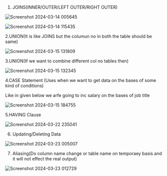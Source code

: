 1. JOINS(INNER/OUTER/LEFT OUTER/RIGHT OUTER)

![Screenshot 2024-03-14 005645](https://github.com/Nikita-15-ab/Data_Analytics/assets/126350305/8fd2e6fe-4cea-4f7f-b59e-e1c3d5cdad31)

![Screenshot 2024-03-14 115435](https://github.com/Nikita-15-ab/Data_Analytics/assets/126350305/f0087f9c-e5ca-4255-b65c-52ed436e6932)

2.UNION(It is like JOINS but the columun no in both the table should be same)

![Screenshot 2024-03-15 131809](https://github.com/Nikita-15-ab/Data_Analytics/assets/126350305/37bfa390-d741-4092-bf49-1ce38f1abcfe)

3.UNION(If we want to combine different col no tables then)

![Screenshot 2024-03-15 132345](https://github.com/Nikita-15-ab/Data_Analytics/assets/126350305/a72d8c44-7af6-4fef-ab6b-79d2a32356ed)

4.CASE Statement (Uses when we want to get data on the bases of some kind of conditions)

Like in given below we arfe going to inc salary on the bases of job title

![Screenshot 2024-03-15 184755](https://github.com/Nikita-15-ab/Data_Analytics/assets/126350305/9f9bc221-da3a-4d8a-a0dd-25e126d80eac)

5.HAVING Clause

![Screenshot 2024-03-22 235041](https://github.com/Nikita-15-ab/Data_Analytics/assets/126350305/1b1e05f9-a51f-44c3-8579-a9a0a1027fcf)

6. Updating/Deleting Data

![Screenshot 2024-03-23 005007](https://github.com/Nikita-15-ab/Data_Analytics/assets/126350305/95682c3f-28de-44b9-a2d5-94b64a6da014)

7. Aliasing(Do column name change or table name on temporaey basis and it will not effect the real output)

![Screenshot 2024-03-23 012729](https://github.com/Nikita-15-ab/Data_Analytics/assets/126350305/e0769680-dc08-44f3-bd48-467fecb857af)





